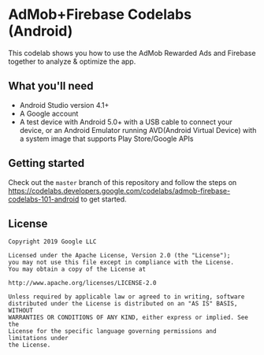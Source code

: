 # AdMob+Firebase Codelabs (Android)

This codelab shows you how to use the AdMob Rewarded Ads and Firebase together to analyze & optimize the app.

## What you'll need

* Android Studio version 4.1+
* A Google account
* A test device with Android 5.0+ with a USB cable to connect your device, or an Android Emulator running AVD(Android Virtual Device) with a system image that supports Play Store/Google APIs

## Getting started

Check out the `master` branch of this repository and follow the steps on 
https://codelabs.developers.google.com/codelabs/admob-firebase-codelabs-101-android to get started.

## License

```
Copyright 2019 Google LLC

Licensed under the Apache License, Version 2.0 (the "License");
you may not use this file except in compliance with the License.
You may obtain a copy of the License at

http://www.apache.org/licenses/LICENSE-2.0

Unless required by applicable law or agreed to in writing, software
distributed under the License is distributed on an "AS IS" BASIS, WITHOUT
WARRANTIES OR CONDITIONS OF ANY KIND, either express or implied. See the
License for the specific language governing permissions and limitations under
the License.
```